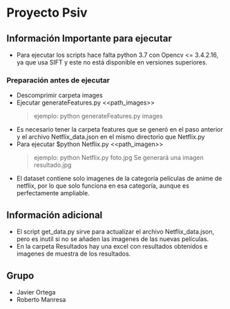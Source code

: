 # Proyecto Psiv

## Información Importante para ejecutar
- Para ejecutar los scripts hace falta python 3.7 con Opencv <= 3.4.2.16, ya que usa SIFT y este no está disponible en versiones superiores.
### Preparación antes de ejecutar
- Descomprimir carpeta images
- Ejecutar generateFeatures.py <<path_images>>
  >ejemplo: python generateFeatures.py images
- Es necesario tener la carpeta features que se generó en el paso anterior y el archivo Netflix_data.json en el mismo directorio que Netflix.py
- Para ejecutar $python Netflix.py <<path_imagen>>
  >ejemplo: python Netflix.py foto.jpg
  > Se generará una imagen resultado.jpg
 - El dataset contiene solo imagenes de la categoría películas de anime de netflix, por lo que solo funciona en esa categoría, aunque es perfectamente ampliable.

## Información adicional
- El script get_data.py sirve para actualizar el archivo Netflix_data.json, pero es inutil si no se añaden las imagenes de las nuevas películas.
- En la carpeta Resultados hay una excel con resultados obtenidos e imagenes de muestra de los resultados.

 ## Grupo

- Javier Ortega
- Roberto Manresa
 
